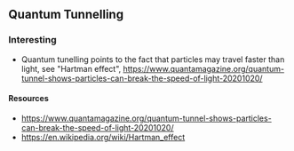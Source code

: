 ## Quantum Tunnelling

### Interesting
* Quantum tunelling points to the fact that particles may travel faster than light, see "Hartman effect", https://www.quantamagazine.org/quantum-tunnel-shows-particles-can-break-the-speed-of-light-20201020/


#### Resources
* https://www.quantamagazine.org/quantum-tunnel-shows-particles-can-break-the-speed-of-light-20201020/
* https://en.wikipedia.org/wiki/Hartman_effect